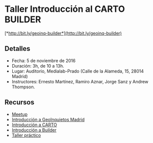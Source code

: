 # Taller Introducción al CARTO BUILDER

[*http://bit.ly/geoinq-builder*](http://bit.ly/geoinq-builder)

## Detalles

* Fecha: 5 de noviembre de 2016
* Duración: 3h, de 10 a 13h.
* Lugar: Auditorio, Medialab-Prado (Calle de la Alameda, 15, 28014 Madrid)
* Instructores: Ernesto Martínez, Ramiro Aznar, Jorge Sanz y Andrew Thompson.

## Recursos

* [Meetup](https://www.meetup.com/es-ES/Geoinquietos-MAD/events/234912577/)
* [Introducción a GeoInquietos Madrid](http://slides.com/ramiroaznar/postgis-cartocss-3/fullscreen)
* [Introducción a CARTO](https://docs.google.com/presentation/d/1pznaIkdXFeXaHL14TFBkZGZDmBEOHH3YVzFIgdrBz_A/edit?usp=sharing)
* [Introducción a Builder](https://docs.google.com/presentation/d/1QfI_86qr5c9c1qE76bZR86Q6mCs2Vn357lMPwBmna6Y/edit?usp=sharing)
* [Taller práctico](http://bit.ly/161105-intro-builder)
